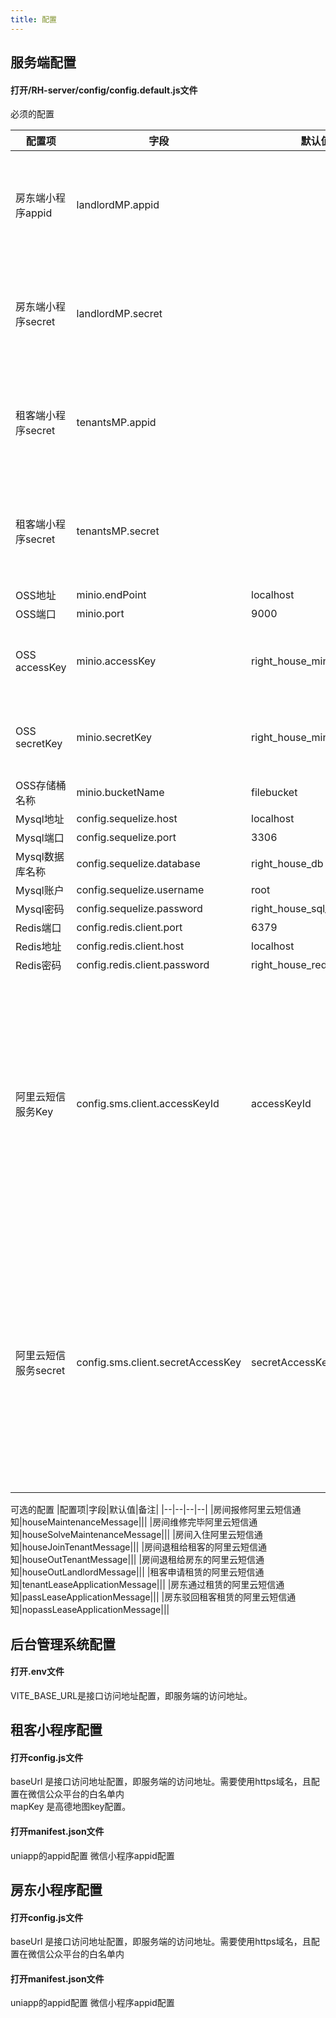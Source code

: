 ```yaml
---
title: 配置
---
```

## 服务端配置
#### 打开/RH-server/config/config.default.js文件
必须的配置

|配置项|字段|默认值|备注|
|--|--|--|--|
|房东端小程序appid|landlordMP.appid||小程序需要通过微信企业认证|
|房东端小程序secret|landlordMP.secret||小程序需要通过微信企业认证|
|租客端小程序secret|tenantsMP.appid||小程序需要通过微信企业认证|
|租客端小程序secret|tenantsMP.secret||小程序需要通过微信企业认证|
|OSS地址|minio.endPoint|localhost||
|OSS端口|minio.port|9000||
|OSS accessKey|minio.accessKey|right_house_minio|同样用于登录oss后台|
|OSS secretKey|minio.secretKey|right_house_minio_980128|同样用于登录oss后台|
|OSS存储桶名称|minio.bucketName|filebucket||
|Mysql地址|config.sequelize.host|localhost||
|Mysql端口|config.sequelize.port|3306||
|Mysql数据库名称|config.sequelize.database|right_house_db||
|Mysql账户|config.sequelize.username|root||
|Mysql密码|config.sequelize.password|right_house_sql_980128||
|Redis端口|config.redis.client.port|6379||
|Redis地址|config.redis.client.host|localhost||
|Redis密码|config.redis.client.password|right_house_redis_980128||
|阿里云短信服务Key|config.sms.client.accessKeyId|accessKeyId|如果没有阿里云短信服务，可以填写任意字符，不可不填，不填会报错|
|阿里云短信服务secret|config.sms.client.secretAccessKey|secretAccessKey|如果没有阿里云短信服务，可以填写任意字符，不可不填，不填会报错|

可选的配置
|配置项|字段|默认值|备注|
|--|--|--|--|
|房间报修阿里云短信通知|houseMaintenanceMessage|||
|房间维修完毕阿里云短信通知|houseSolveMaintenanceMessage|||
|房间入住阿里云短信通知|houseJoinTenantMessage|||
|房间退租给租客的阿里云短信通知|houseOutTenantMessage|||
|房间退租给房东的阿里云短信通知|houseOutLandlordMessage|||
|租客申请租赁的阿里云短信通知|tenantLeaseApplicationMessage|||
|房东通过租赁的阿里云短信通知|passLeaseApplicationMessage|||
|房东驳回租客租赁的阿里云短信通知|nopassLeaseApplicationMessage|||

## 后台管理系统配置
#### 打开.env文件
VITE_BASE_URL是接口访问地址配置，即服务端的访问地址。
## 租客小程序配置
#### 打开config.js文件
baseUrl 是接口访问地址配置，即服务端的访问地址。需要使用https域名，且配置在微信公众平台的白名单内  
mapKey 是高德地图key配置。
#### 打开manifest.json文件 
uniapp的appid配置   微信小程序appid配置
## 房东小程序配置
#### 打开config.js文件
baseUrl 是接口访问地址配置，即服务端的访问地址。需要使用https域名，且配置在微信公众平台的白名单内
#### 打开manifest.json文件 
uniapp的appid配置   微信小程序appid配置